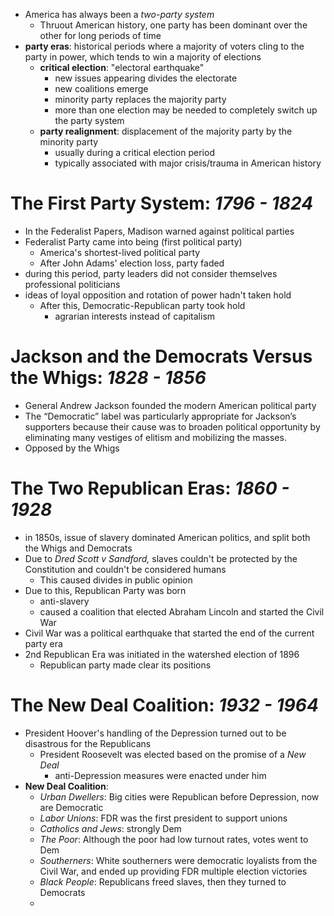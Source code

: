 - America has always been a *two-party system*
	- Thruout American history, one party has been dominant over the other for long periods of time
- **party eras**: historical periods where a majority of voters cling to the party in power, which tends to win a majority of elections
	- **critical election**: "electoral earthquake"
		-  new issues appearing divides the electorate
		- new coalitions emerge
		- minority party replaces the majority party
		- more than one election may be needed to completely switch up the party system
	- **party realignment**: displacement of the majority party by the minority party
		- usually during a critical election period
		- typically associated with major crisis/trauma in American history

# The First Party System: *1796 - 1824*
- In the Federalist Papers, Madison warned against political parties
- Federalist Party came into being (first political party)
	- America's shortest-lived political party
	- After John Adams' election loss, party faded
- during this period, party leaders did not consider themselves professional politicians
- ideas of loyal opposition and rotation of power hadn't taken hold
	- After this, Democratic-Republican party took hold
		- agrarian interests instead of capitalism

# Jackson and the Democrats Versus the Whigs: *1828 - 1856*
- General Andrew Jackson founded the modern American political party
- The “Democratic” label was particularly appropriate for Jackson’s supporters because their cause was to broaden political opportunity by eliminating many vestiges of elitism and mobilizing the masses.
- Opposed by the Whigs

# The Two Republican Eras: *1860 - 1928*
- in 1850s, issue of slavery dominated American politics, and split both the Whigs and Democrats
- Due to *Dred Scott v Sandford,* slaves couldn't be protected by the Constitution and couldn't be considered humans
	- This caused divides in public opinion
- Due to this, Republican Party was born
	- anti-slavery
	- caused a coalition that elected Abraham Lincoln and started the Civil War
- Civil War was a political earthquake that started the end of the current party era
- 2nd Republican Era was initiated in the watershed election of 1896
	- Republican party made clear its positions

# The New Deal Coalition: *1932 - 1964*
- President Hoover's handling of the Depression turned out to be disastrous for the Republicans
	- President Roosevelt was elected based on the promise of a *New Deal*
		- anti-Depression measures were enacted under him
- **New Deal Coalition**: 
	- *Urban Dwellers*: Big cities were Republican before Depression, now are Democratic
	- *Labor Unions*: FDR was the first president to support unions
	- *Catholics and Jews*: strongly Dem
	- *The Poor*: Although the poor had low turnout rates, votes went to Dem
	- *Southerners*: White southerners were democratic loyalists from the Civil War, and ended up providing FDR multiple election victories
	- *Black People*: Republicans freed slaves, then they turned to Democrats
	- 